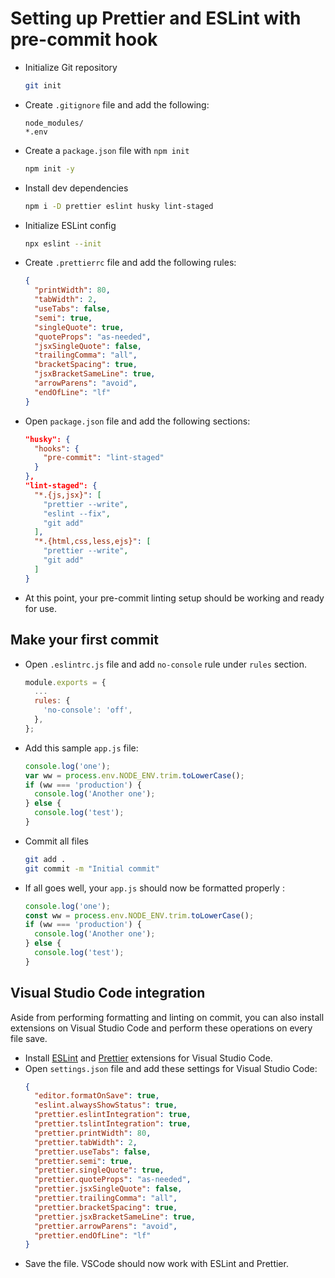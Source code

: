 # Setting up Prettier and ESLint with pre-commit hook

- Initialize Git repository
  ```bash
  git init
  ```
- Create `.gitignore` file and add the following:
  ```
  node_modules/
  *.env
  ```
- Create a `package.json` file with `npm init`
  ```bash
  npm init -y
  ```
- Install dev dependencies
  ```bash
  npm i -D prettier eslint husky lint-staged
  ```
- Initialize ESLint config
  ```bash
  npx eslint --init
  ```
- Create `.prettierrc` file and add the following rules:
  ```json
  {
    "printWidth": 80,
    "tabWidth": 2,
    "useTabs": false,
    "semi": true,
    "singleQuote": true,
    "quoteProps": "as-needed",
    "jsxSingleQuote": false,
    "trailingComma": "all",
    "bracketSpacing": true,
    "jsxBracketSameLine": true,
    "arrowParens": "avoid",
    "endOfLine": "lf"
  }
  ```
- Open `package.json` file and add the following sections:
  ```json
  "husky": {
    "hooks": {
      "pre-commit": "lint-staged"
    }
  },
  "lint-staged": {
    "*.{js,jsx}": [
      "prettier --write",
      "eslint --fix",
      "git add"
    ],
    "*.{html,css,less,ejs}": [
      "prettier --write",
      "git add"
    ]
  }
  ```
- At this point, your pre-commit linting setup should be working and ready for use.

## Make your first commit

- Open `.eslintrc.js` file and add `no-console` rule under `rules` section.
  ```javascript
  module.exports = {
    ...
    rules: {
      'no-console': 'off',
    },
  };
  ```
- Add this sample `app.js` file:
  ```javascript
  console.log('one');
  var ww = process.env.NODE_ENV.trim.toLowerCase();
  if (ww === 'production') {
    console.log('Another one');
  } else {
    console.log('test');
  }
  ```
- Commit all files
  ```bash
  git add .
  git commit -m "Initial commit"
  ```
- If all goes well, your `app.js` should now be formatted properly :
  ```javascript
  console.log('one');
  const ww = process.env.NODE_ENV.trim.toLowerCase();
  if (ww === 'production') {
    console.log('Another one');
  } else {
    console.log('test');
  }
  ```

## Visual Studio Code integration

Aside from performing formatting and linting on commit, you can also install extensions on Visual Studio Code and perform these operations on every file save.

- Install [ESLint](https://marketplace.visualstudio.com/items?itemName=dbaeumer.vscode-eslint) and [Prettier](https://marketplace.visualstudio.com/items?itemName=esbenp.prettier-vscode) extensions for Visual Studio Code.
- Open `settings.json` file and add these settings for Visual Studio Code:
  ```json
  {
    "editor.formatOnSave": true,
    "eslint.alwaysShowStatus": true,
    "prettier.eslintIntegration": true,
    "prettier.tslintIntegration": true,
    "prettier.printWidth": 80,
    "prettier.tabWidth": 2,
    "prettier.useTabs": false,
    "prettier.semi": true,
    "prettier.singleQuote": true,
    "prettier.quoteProps": "as-needed",
    "prettier.jsxSingleQuote": false,
    "prettier.trailingComma": "all",
    "prettier.bracketSpacing": true,
    "prettier.jsxBracketSameLine": true,
    "prettier.arrowParens": "avoid",
    "prettier.endOfLine": "lf"
  }
  ```
- Save the file. VSCode should now work with ESLint and Prettier.

